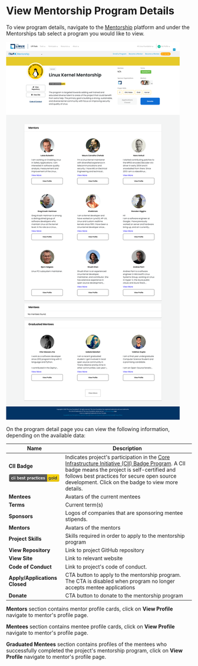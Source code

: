 # View Mentorship Program Details

To view program details, navigate to the [Mentorship](https://people.communitybridge.org/profile) platform and under the Mentorships tab select a program you would like to view.

![](<../../.gitbook/assets/Program Details.png>)

On the program detail page you can view the following information, depending on the available data:

| **Name**                                                                                                         | Description                                                                                                                                                                                                                                                                                                        |
| ---------------------------------------------------------------------------------------------------------------- | ------------------------------------------------------------------------------------------------------------------------------------------------------------------------------------------------------------------------------------------------------------------------------------------------------------------ |
| <p><strong>CII Badge</strong></p><p><img src="../../.gitbook/assets/7418513 (1) (2) (2) (2) (2).png" alt=""></p> | Indicates project's participation in the [Core Infrastructure Initiative (CII) Badge Program](https://www.coreinfrastructure.org/programs/badge-program/). A CII badge means the project is self-certified and follows best practices for secure open source development. Click on the badge to view more details. |
| **Mentees**                                                                                                      | Avatars of the current mentees                                                                                                                                                                                                                                                                                     |
| **Terms**                                                                                                        | Current term(s)                                                                                                                                                                                                                                                                                                    |
| **Sponsors**                                                                                                     | Logos of companies that are sponsoring mentee stipends.                                                                                                                                                                                                                                                            |
| **Mentors**                                                                                                      | Avatars of the mentors                                                                                                                                                                                                                                                                                             |
| **Project Skills**                                                                                               | Skills required in order to apply to the mentorship program                                                                                                                                                                                                                                                        |
| **View Repository**                                                                                              | Link to project GitHub repository                                                                                                                                                                                                                                                                                  |
| **View Site**                                                                                                    | Link to relevant website                                                                                                                                                                                                                                                                                           |
| **Code of Conduct**                                                                                              | Link to project's code of conduct.                                                                                                                                                                                                                                                                                 |
| **Apply/Applications Closed**                                                                                    | CTA button to apply to the mentorship program. The CTA is disabled when program no longer accepts mentee applications                                                                                                                                                                                              |
| **Donate**                                                                                                       | CTA button to donate to the mentorship program                                                                                                                                                                                                                                                                     |

**Mentors** section contains mentor profile cards, click on **View Profile** navigate to mentor's profile page.

**Mentees** section contains mentee profile cards, click on **View Profile** navigate to mentor's profile page.

**Graduated Mentees** section contains profiles of the mentees who successfully completed the project's mentorship program, click on **View Profile** navigate to mentor's profile page.
